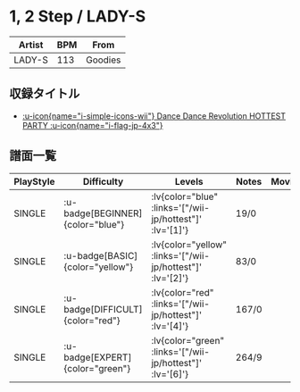 # 1, 2 Step / LADY-S

|Artist|BPM|From|
|------|---|----|
|LADY-S|113|Goodies|

## 収録タイトル

- [ :u-icon{name="i-simple-icons-wii"} Dance Dance Revolution HOTTEST PARTY :u-icon{name="i-flag-jp-4x3"} ](/wii-jp/hottest)

## 譜面一覧

|PlayStyle|Difficulty|Levels|Notes|Movie|
|---------|----------|------|-----|-----|
|SINGLE| :u-badge[BEGINNER]{color="blue"} | :lv{color="blue" :links='["/wii-jp/hottest"]' :lv='[1]'} |19/0||
|SINGLE| :u-badge[BASIC]{color="yellow"} | :lv{color="yellow" :links='["/wii-jp/hottest"]' :lv='[2]'} |83/0||
|SINGLE| :u-badge[DIFFICULT]{color="red"} | :lv{color="red" :links='["/wii-jp/hottest"]' :lv='[4]'} |167/0||
|SINGLE| :u-badge[EXPERT]{color="green"} | :lv{color="green" :links='["/wii-jp/hottest"]' :lv='[6]'} |264/9||
